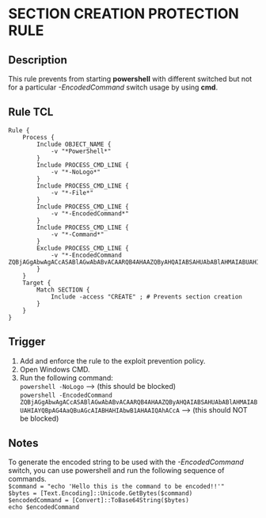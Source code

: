 # SECTION CREATION PROTECTION RULE

## Description
This rule prevents from starting **powershell** with different switched but not for a particular *-EncodedCommand* switch usage by using **cmd**.

## Rule TCL
```
Rule {
    Process {
        Include OBJECT_NAME {
            -v "*PowerShell*"
        }
        Include PROCESS_CMD_LINE {
            -v "*-NoLogo*"
        }
        Include PROCESS_CMD_LINE {
            -v "*-File*"
        }
        Include PROCESS_CMD_LINE {
            -v "*-EncodedCommand*"
        }
        Include PROCESS_CMD_LINE {
            -v "*-Command*"
        }
        Exclude PROCESS_CMD_LINE {
            -v "*-EncodedCommand ZQBjAGgAbwAgACcASABlAGwAbABvACAARQB4AHAAZQByAHQAIABSAHUAbABlAHMAIABUAHIAYQBpAG4AaQBuAGcAIABHAHIAbwB1AHAAIQAhACcA"
        }
    }
    Target {
        Match SECTION {
            Include -access "CREATE" ; # Prevents section creation
        }
    }
}
```

## Trigger
1. Add and enforce the rule to the exploit prevention policy.
2. Open Windows CMD.
3. Run the following command:<br>
`powershell -NoLogo` --> (this should be blocked)<br>
`powershell -EncodedCommand ZQBjAGgAbwAgACcASABlAGwAbABvACAARQB4AHAAZQByAHQAIABSAHUAbABlAHMAIABUAHIAYQBpAG4AaQBuAGcAIABHAHIAbwB1AHAAIQAhACcA` --> (this should NOT be blocked)<br>

## Notes
To generate the encoded string to be used with the *-EncodedCommand* switch, you can use powershell and run the following sequence of commands.<br>
`$command = "echo 'Hello this is the command to be encoded!!'"`<br>
`$bytes = [Text.Encoding]::Unicode.GetBytes($command)`<br>
`$encodedCommand = [Convert]::ToBase64String($bytes)`<br>
`echo $encodedCommand`<br>